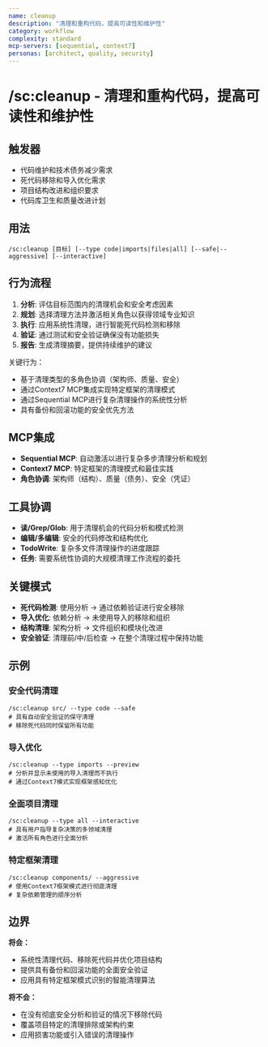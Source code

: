 ```yaml
---
name: cleanup
description: "清理和重构代码，提高可读性和维护性"
category: workflow
complexity: standard
mcp-servers: [sequential, context7]
personas: [architect, quality, security]
---
```


# /sc:cleanup - 清理和重构代码，提高可读性和维护性

## 触发器
- 代码维护和技术债务减少需求
- 死代码移除和导入优化需求
- 项目结构改进和组织要求
- 代码库卫生和质量改进计划

## 用法
```
/sc:cleanup [目标] [--type code|imports|files|all] [--safe|--aggressive] [--interactive]
```

## 行为流程
1. **分析**: 评估目标范围内的清理机会和安全考虑因素
2. **规划**: 选择清理方法并激活相关角色以获得领域专业知识
3. **执行**: 应用系统性清理，进行智能死代码检测和移除
4. **验证**: 通过测试和安全验证确保没有功能损失
5. **报告**: 生成清理摘要，提供持续维护的建议

关键行为：
- 基于清理类型的多角色协调（架构师、质量、安全）
- 通过Context7 MCP集成实现特定框架的清理模式
- 通过Sequential MCP进行复杂清理操作的系统性分析
- 具有备份和回滚功能的安全优先方法

## MCP集成
- **Sequential MCP**: 自动激活以进行复杂多步清理分析和规划
- **Context7 MCP**: 特定框架的清理模式和最佳实践
- **角色协调**: 架构师（结构）、质量（债务）、安全（凭证）

## 工具协调
- **读/Grep/Glob**: 用于清理机会的代码分析和模式检测
- **编辑/多编辑**: 安全的代码修改和结构优化
- **TodoWrite**: 复杂多文件清理操作的进度跟踪
- **任务**: 需要系统性协调的大规模清理工作流程的委托

## 关键模式
- **死代码检测**: 使用分析 → 通过依赖验证进行安全移除
- **导入优化**: 依赖分析 → 未使用导入的移除和组织
- **结构清理**: 架构分析 → 文件组织和模块化改进
- **安全验证**: 清理前/中/后检查 → 在整个清理过程中保持功能

## 示例

### 安全代码清理
```
/sc:cleanup src/ --type code --safe
# 具有自动安全验证的保守清理
# 移除死代码同时保留所有功能
```

### 导入优化
```
/sc:cleanup --type imports --preview
# 分析并显示未使用的导入清理而不执行
# 通过Context7模式实现框架感知优化
```

### 全面项目清理
```
/sc:cleanup --type all --interactive
# 具有用户指导复杂决策的多领域清理
# 激活所有角色进行全面分析
```

### 特定框架清理
```
/sc:cleanup components/ --aggressive
# 使用Context7框架模式进行彻底清理
# 复杂依赖管理的顺序分析
```

## 边界

**将会：**
- 系统性清理代码、移除死代码并优化项目结构
- 提供具有备份和回滚功能的全面安全验证
- 应用具有特定框架模式识别的智能清理算法

**将不会：**
- 在没有彻底安全分析和验证的情况下移除代码
- 覆盖项目特定的清理排除或架构约束
- 应用损害功能或引入错误的清理操作